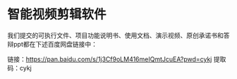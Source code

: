 # 智能视频剪辑软件

我们提交的可执行文件、项目功能说明书、使用文档、演示视频、原创承诺书和答辩ppt都在下述百度网盘链接中：

链接：https://pan.baidu.com/s/1j3Cf9oLM416meIQmtJcuEA?pwd=cykj 
提取码：cykj 

